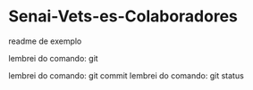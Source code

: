 # Senai-Vets-es-Colaboradores

readme de exemplo

lembrei do comando: git

lembrei do comando: git commit
lembrei do comando: git status